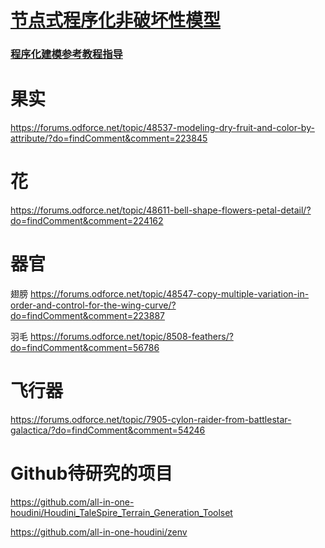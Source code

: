 # [节点式程序化非破坏性模型](https://github.com/FofightFong/All_In_One/blob/master/source_file/npnb/npnb.md)

### [程序化建模参考教程指导](https://github.com/FofightFong/All_In_One/blob/master/source_file/npnb/tut.md)

# 果实
https://forums.odforce.net/topic/48537-modeling-dry-fruit-and-color-by-attribute/?do=findComment&comment=223845

# 花
https://forums.odforce.net/topic/48611-bell-shape-flowers-petal-detail/?do=findComment&comment=224162

# 器官

翅膀  https://forums.odforce.net/topic/48547-copy-multiple-variation-in-order-and-control-for-the-wing-curve/?do=findComment&comment=223887

羽毛  https://forums.odforce.net/topic/8508-feathers/?do=findComment&comment=56786

# 飞行器

https://forums.odforce.net/topic/7905-cylon-raider-from-battlestar-galactica/?do=findComment&comment=54246


# Github待研究的项目

https://github.com/all-in-one-houdini/Houdini_TaleSpire_Terrain_Generation_Toolset

https://github.com/all-in-one-houdini/zenv
